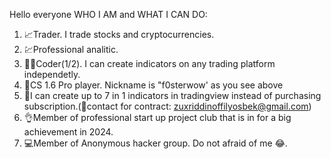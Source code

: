 Hello everyone
WHO I AM and WHAT I CAN DO:
 1. 📈Trader. I trade stocks and cryptocurrencies.
 2. 💹Professional analitic.
 3. 👨‍💻Coder(1/2). I can create indicators on any trading platform independetly.
 4. 🔫CS 1.6 Pro player. Nickname is "f0sterwow' as you see above
 5. 💸I can create up to 7 in 1 indicators in tradingview instead of purchasing subscription.(🤝contact for contract: zuxriddinoffilyosbek@gmail.com)
 6. 👌Member of professional start up project club that is in for a big achievement in 2024.
 7. 💻Member of Anonymous hacker group. Do not afraid of me 😂.
